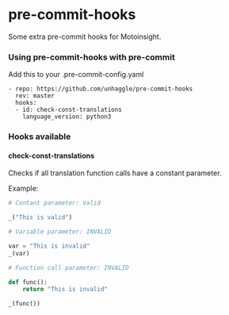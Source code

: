 # pre-commit-hooks

Some extra pre-commit hooks for Motoinsight.


### Using pre-commit-hooks with pre-commit

Add this to your .pre-commit-config.yaml


```
- repo: https://github.com/unhaggle/pre-commit-hooks
  rev: master
  hooks:
  - id: check-const-translations
    language_version: python3
```


### Hooks available

#### check-const-translations

Checks if all translation function calls have a constant parameter.

Example:

```python
# Contant parameter: Valid

_("This is valid")

# Variable parameter: INVALID

var = "This is invalid"
_(var)

# Function call parameter: INVALID

def func():
    return "This is invalid"

_(func())
```
